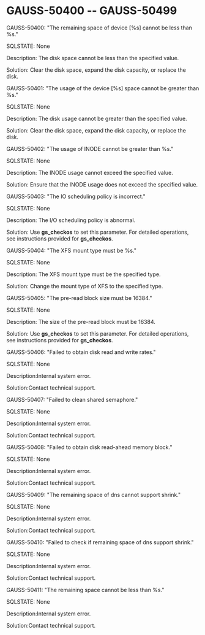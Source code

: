 # GAUSS-50400 -- GAUSS-50499<a name="EN-US_TOPIC_0302072886"></a>

GAUSS-50400: "The remaining space of device \[%s\] cannot be less than %s."

SQLSTATE: None

Description: The disk space cannot be less than the specified value.

Solution: Clear the disk space, expand the disk capacity, or replace the disk.

GAUSS-50401: "The usage of the device \[%s\] space cannot be greater than %s."

SQLSTATE: None

Description: The disk usage cannot be greater than the specified value.

Solution: Clear the disk space, expand the disk capacity, or replace the disk.

GAUSS-50402: "The usage of INODE cannot be greater than %s."

SQLSTATE: None

Description: The INODE usage cannot exceed the specified value.

Solution: Ensure that the INODE usage does not exceed the specified value.

GAUSS-50403: "The IO scheduling policy is incorrect."

SQLSTATE: None

Description: The I/O scheduling policy is abnormal.

Solution: Use  **gs\_checkos**  to set this parameter. For detailed operations, see instructions provided for  **gs\_checkos**.

GAUSS-50404: "The XFS mount type must be %s."

SQLSTATE: None

Description: The XFS mount type must be the specified type.

Solution: Change the mount type of XFS to the specified type.

GAUSS-50405: "The pre-read block size must be 16384."

SQLSTATE: None

Description: The size of the pre-read block must be 16384.

Solution: Use  **gs\_checkos**  to set this parameter. For detailed operations, see instructions provided for  **gs\_checkos**.

GAUSS-50406: "Failed to obtain disk read and write rates."

SQLSTATE: None

Description:Internal system error.

Solution:Contact technical support.

GAUSS-50407: "Failed to clean shared semaphore."

SQLSTATE: None

Description:Internal system error.

Solution:Contact technical support.

GAUSS-50408: "Failed to obtain disk read-ahead memory block."

SQLSTATE: None

Description:Internal system error.

Solution:Contact technical support.

GAUSS-50409: "The remaining space of dns cannot support shrink."

SQLSTATE: None

Description:Internal system error.

Solution:Contact technical support.

GAUSS-50410: "Failed to check if remaining space of dns support shrink."

SQLSTATE: None

Description:Internal system error.

Solution:Contact technical support.

GAUSS-50411: "The remaining space cannot be less than %s."

SQLSTATE: None

Description:Internal system error.

Solution:Contact technical support.

